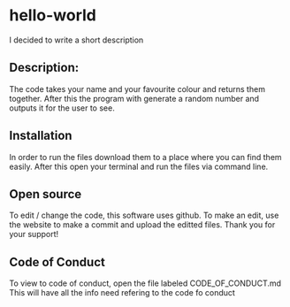 # hello-world
I decided to write a short description

## Description:
The code takes your name and your favourite colour and returns them together. 
After this the program with generate a random number and outputs it for the user to see.

## Installation
In order to run the files download them to a place where you can find them easily. 
After this open your terminal and run the files via command line.

## Open source
To edit / change the code, this software uses github.
To make an edit, use the website to make a commit and upload the editted files.
Thank you for your support!

## Code of Conduct
To view to code of conduct, open the file labeled CODE_OF_CONDUCT.md
This will have all the info need refering to the code fo conduct
